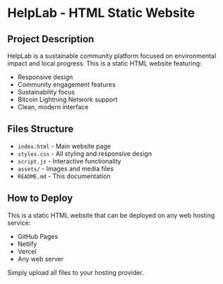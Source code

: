 # HelpLab - HTML Static Website

## Project Description

HelpLab is a sustainable community platform focused on environmental impact and local progress. This is a static HTML website featuring:

- Responsive design
- Community engagement features  
- Sustainability focus
- Bitcoin Lightning Network support
- Clean, modern interface

## Files Structure

- `index.html` - Main website page
- `styles.css` - All styling and responsive design
- `script.js` - Interactive functionality
- `assets/` - Images and media files
- `README.md` - This documentation

## How to Deploy

This is a static HTML website that can be deployed on any web hosting service:

- GitHub Pages
- Netlify
- Vercel
- Any web server

Simply upload all files to your hosting provider.
